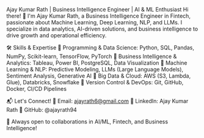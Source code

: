 Ajay Kumar Rath | Business Intelligence Engineer | AI & ML Enthusiast
Hi there! 👋 I'm Ajay Kumar Rath, a Business Intelligence Engineer in Fintech, passionate about Machine Learning, Deep Learning, NLP, and LLMs. I specialize in data analytics, AI-driven solutions, and business intelligence to drive growth and operational efficiency.


🛠️ Skills & Expertise
🔹 Programming & Data Science: Python, SQL, Pandas, NumPy, Scikit-learn, TensorFlow, PyTorch
🔹 Business Intelligence & Analytics: Tableau, Power BI, PostgreSQL, Data Visualization
🔹 Machine Learning & NLP: Predictive Modeling, LLMs (Large Language Models), Sentiment Analysis, Generative AI
🔹 Big Data & Cloud: AWS (S3, Lambda, Glue), Databricks, Snowflake
🔹 Version Control & DevOps: Git, GitHub, Docker, CI/CD Pipelines



📬 Let's Connect!
🔹 Email: ajayrath6@gmail.com
🔹 LinkedIn: Ajay Kumar Rath
🔹 GitHub: @ajayrath94

🚀 Always open to collaborations in AI/ML, Fintech, and Business Intelligence!



  

<!---
ajayrath94/ajayrath94 is a ✨ special ✨ repository because its `README.md` (this file) appears on your GitHub profile.
You can click the Preview link to take a look at your changes.
--->
